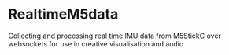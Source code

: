 # RealtimeM5data
Collecting and processing real time IMU data from M5StickC over websockets for use in creative visualisation and audio
